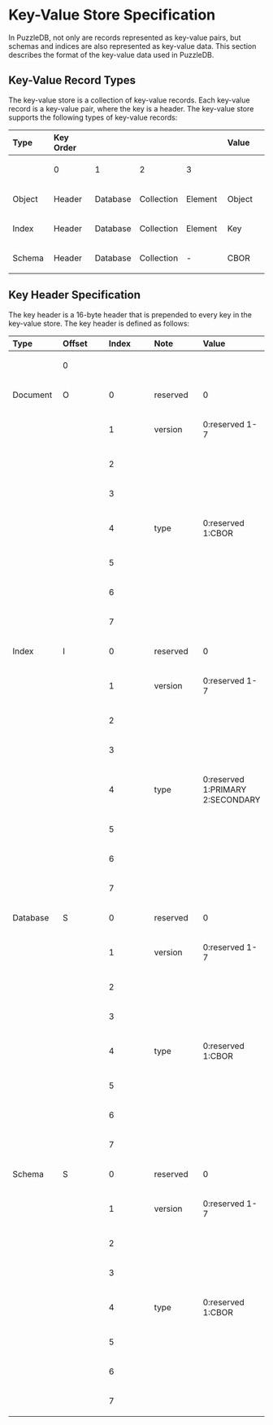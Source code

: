 # Key-Value Store Specification

In PuzzleDB, not only are records represented as key-value pairs, but schemas and indices are also represented as key-value data. This section describes the format of the key-value data used in PuzzleDB.

## Key-Value Record Types

The key-value store is a collection of key-value records. Each key-value record is a key-value pair, where the key is a header. The key-value store supports the following types of key-value records:

<table style="width:100%;">
<colgroup>
<col style="width: 16%" />
<col style="width: 16%" />
<col style="width: 16%" />
<col style="width: 16%" />
<col style="width: 16%" />
<col style="width: 16%" />
</colgroup>
<thead>
<tr class="header">
<th style="text-align: left;">Type</th>
<th style="text-align: left;">Key Order</th>
<th style="text-align: left;"></th>
<th style="text-align: left;"></th>
<th style="text-align: left;"></th>
<th style="text-align: left;">Value</th>
</tr>
</thead>
<tbody>
<tr class="odd">
<td style="text-align: left;"></td>
<td style="text-align: left;"><p>0</p></td>
<td style="text-align: left;"><p>1</p></td>
<td style="text-align: left;"><p>2</p></td>
<td style="text-align: left;"><p>3</p></td>
<td style="text-align: left;"></td>
</tr>
<tr class="even">
<td style="text-align: left;"><p>Object</p></td>
<td style="text-align: left;"><p>Header</p></td>
<td style="text-align: left;"><p>Database</p></td>
<td style="text-align: left;"><p>Collection</p></td>
<td style="text-align: left;"><p>Element</p></td>
<td style="text-align: left;"><p>Object</p></td>
</tr>
<tr class="odd">
<td style="text-align: left;"><p>Index</p></td>
<td style="text-align: left;"><p>Header</p></td>
<td style="text-align: left;"><p>Database</p></td>
<td style="text-align: left;"><p>Collection</p></td>
<td style="text-align: left;"><p>Element</p></td>
<td style="text-align: left;"><p>Key</p></td>
</tr>
<tr class="even">
<td style="text-align: left;"><p>Schema</p></td>
<td style="text-align: left;"><p>Header</p></td>
<td style="text-align: left;"><p>Database</p></td>
<td style="text-align: left;"><p>Collection</p></td>
<td style="text-align: left;"><p>-</p></td>
<td style="text-align: left;"><p>CBOR</p></td>
</tr>
</tbody>
</table>

## Key Header Specification

The key header is a 16-byte header that is prepended to every key in the key-value store. The key header is defined as follows:

<table>
<colgroup>
<col style="width: 20%" />
<col style="width: 20%" />
<col style="width: 20%" />
<col style="width: 20%" />
<col style="width: 20%" />
</colgroup>
<thead>
<tr class="header">
<th style="text-align: left;">Type</th>
<th style="text-align: left;">Offset</th>
<th style="text-align: left;">Index</th>
<th style="text-align: left;">Note</th>
<th style="text-align: left;">Value</th>
</tr>
</thead>
<tbody>
<tr class="odd">
<td style="text-align: left;"></td>
<td style="text-align: left;"><p>0</p></td>
<td style="text-align: left;"></td>
<td style="text-align: left;"></td>
<td style="text-align: left;"></td>
</tr>
<tr class="even">
<td style="text-align: left;"><p>Document</p></td>
<td style="text-align: left;"><p>O</p></td>
<td style="text-align: left;"><p>0</p></td>
<td style="text-align: left;"><p>reserved</p></td>
<td style="text-align: left;"><p>0</p></td>
</tr>
<tr class="odd">
<td style="text-align: left;"></td>
<td style="text-align: left;"></td>
<td style="text-align: left;"><p>1</p></td>
<td style="text-align: left;"><p>version</p></td>
<td style="text-align: left;"><p>0:reserved 1-7</p></td>
</tr>
<tr class="even">
<td style="text-align: left;"></td>
<td style="text-align: left;"></td>
<td style="text-align: left;"><p>2</p></td>
<td style="text-align: left;"></td>
<td style="text-align: left;"></td>
</tr>
<tr class="odd">
<td style="text-align: left;"></td>
<td style="text-align: left;"></td>
<td style="text-align: left;"><p>3</p></td>
<td style="text-align: left;"></td>
<td style="text-align: left;"></td>
</tr>
<tr class="even">
<td style="text-align: left;"></td>
<td style="text-align: left;"></td>
<td style="text-align: left;"><p>4</p></td>
<td style="text-align: left;"><p>type</p></td>
<td style="text-align: left;"><p>0:reserved 1:CBOR</p></td>
</tr>
<tr class="odd">
<td style="text-align: left;"></td>
<td style="text-align: left;"></td>
<td style="text-align: left;"><p>5</p></td>
<td style="text-align: left;"></td>
<td style="text-align: left;"></td>
</tr>
<tr class="even">
<td style="text-align: left;"></td>
<td style="text-align: left;"></td>
<td style="text-align: left;"><p>6</p></td>
<td style="text-align: left;"></td>
<td style="text-align: left;"></td>
</tr>
<tr class="odd">
<td style="text-align: left;"></td>
<td style="text-align: left;"></td>
<td style="text-align: left;"><p>7</p></td>
<td style="text-align: left;"></td>
<td style="text-align: left;"></td>
</tr>
<tr class="even">
<td style="text-align: left;"><p>Index</p></td>
<td style="text-align: left;"><p>I</p></td>
<td style="text-align: left;"><p>0</p></td>
<td style="text-align: left;"><p>reserved</p></td>
<td style="text-align: left;"><p>0</p></td>
</tr>
<tr class="odd">
<td style="text-align: left;"></td>
<td style="text-align: left;"></td>
<td style="text-align: left;"><p>1</p></td>
<td style="text-align: left;"><p>version</p></td>
<td style="text-align: left;"><p>0:reserved 1-7</p></td>
</tr>
<tr class="even">
<td style="text-align: left;"></td>
<td style="text-align: left;"></td>
<td style="text-align: left;"><p>2</p></td>
<td style="text-align: left;"></td>
<td style="text-align: left;"></td>
</tr>
<tr class="odd">
<td style="text-align: left;"></td>
<td style="text-align: left;"></td>
<td style="text-align: left;"><p>3</p></td>
<td style="text-align: left;"></td>
<td style="text-align: left;"></td>
</tr>
<tr class="even">
<td style="text-align: left;"></td>
<td style="text-align: left;"></td>
<td style="text-align: left;"><p>4</p></td>
<td style="text-align: left;"><p>type</p></td>
<td style="text-align: left;"><p>0:reserved 1:PRIMARY 2:SECONDARY</p></td>
</tr>
<tr class="odd">
<td style="text-align: left;"></td>
<td style="text-align: left;"></td>
<td style="text-align: left;"><p>5</p></td>
<td style="text-align: left;"></td>
<td style="text-align: left;"></td>
</tr>
<tr class="even">
<td style="text-align: left;"></td>
<td style="text-align: left;"></td>
<td style="text-align: left;"><p>6</p></td>
<td style="text-align: left;"></td>
<td style="text-align: left;"></td>
</tr>
<tr class="odd">
<td style="text-align: left;"></td>
<td style="text-align: left;"></td>
<td style="text-align: left;"><p>7</p></td>
<td style="text-align: left;"></td>
<td style="text-align: left;"></td>
</tr>
<tr class="even">
<td style="text-align: left;"><p>Database</p></td>
<td style="text-align: left;"><p>S</p></td>
<td style="text-align: left;"><p>0</p></td>
<td style="text-align: left;"><p>reserved</p></td>
<td style="text-align: left;"><p>0</p></td>
</tr>
<tr class="odd">
<td style="text-align: left;"></td>
<td style="text-align: left;"></td>
<td style="text-align: left;"><p>1</p></td>
<td style="text-align: left;"><p>version</p></td>
<td style="text-align: left;"><p>0:reserved 1-7</p></td>
</tr>
<tr class="even">
<td style="text-align: left;"></td>
<td style="text-align: left;"></td>
<td style="text-align: left;"><p>2</p></td>
<td style="text-align: left;"></td>
<td style="text-align: left;"></td>
</tr>
<tr class="odd">
<td style="text-align: left;"></td>
<td style="text-align: left;"></td>
<td style="text-align: left;"><p>3</p></td>
<td style="text-align: left;"></td>
<td style="text-align: left;"></td>
</tr>
<tr class="even">
<td style="text-align: left;"></td>
<td style="text-align: left;"></td>
<td style="text-align: left;"><p>4</p></td>
<td style="text-align: left;"><p>type</p></td>
<td style="text-align: left;"><p>0:reserved 1:CBOR</p></td>
</tr>
<tr class="odd">
<td style="text-align: left;"></td>
<td style="text-align: left;"></td>
<td style="text-align: left;"><p>5</p></td>
<td style="text-align: left;"></td>
<td style="text-align: left;"></td>
</tr>
<tr class="even">
<td style="text-align: left;"></td>
<td style="text-align: left;"></td>
<td style="text-align: left;"><p>6</p></td>
<td style="text-align: left;"></td>
<td style="text-align: left;"></td>
</tr>
<tr class="odd">
<td style="text-align: left;"></td>
<td style="text-align: left;"></td>
<td style="text-align: left;"><p>7</p></td>
<td style="text-align: left;"></td>
<td style="text-align: left;"></td>
</tr>
<tr class="even">
<td style="text-align: left;"><p>Schema</p></td>
<td style="text-align: left;"><p>S</p></td>
<td style="text-align: left;"><p>0</p></td>
<td style="text-align: left;"><p>reserved</p></td>
<td style="text-align: left;"><p>0</p></td>
</tr>
<tr class="odd">
<td style="text-align: left;"></td>
<td style="text-align: left;"></td>
<td style="text-align: left;"><p>1</p></td>
<td style="text-align: left;"><p>version</p></td>
<td style="text-align: left;"><p>0:reserved 1-7</p></td>
</tr>
<tr class="even">
<td style="text-align: left;"></td>
<td style="text-align: left;"></td>
<td style="text-align: left;"><p>2</p></td>
<td style="text-align: left;"></td>
<td style="text-align: left;"></td>
</tr>
<tr class="odd">
<td style="text-align: left;"></td>
<td style="text-align: left;"></td>
<td style="text-align: left;"><p>3</p></td>
<td style="text-align: left;"></td>
<td style="text-align: left;"></td>
</tr>
<tr class="even">
<td style="text-align: left;"></td>
<td style="text-align: left;"></td>
<td style="text-align: left;"><p>4</p></td>
<td style="text-align: left;"><p>type</p></td>
<td style="text-align: left;"><p>0:reserved 1:CBOR</p></td>
</tr>
<tr class="odd">
<td style="text-align: left;"></td>
<td style="text-align: left;"></td>
<td style="text-align: left;"><p>5</p></td>
<td style="text-align: left;"></td>
<td style="text-align: left;"></td>
</tr>
<tr class="even">
<td style="text-align: left;"></td>
<td style="text-align: left;"></td>
<td style="text-align: left;"><p>6</p></td>
<td style="text-align: left;"></td>
<td style="text-align: left;"></td>
</tr>
<tr class="odd">
<td style="text-align: left;"></td>
<td style="text-align: left;"></td>
<td style="text-align: left;"><p>7</p></td>
<td style="text-align: left;"></td>
<td style="text-align: left;"></td>
</tr>
</tbody>
</table>
